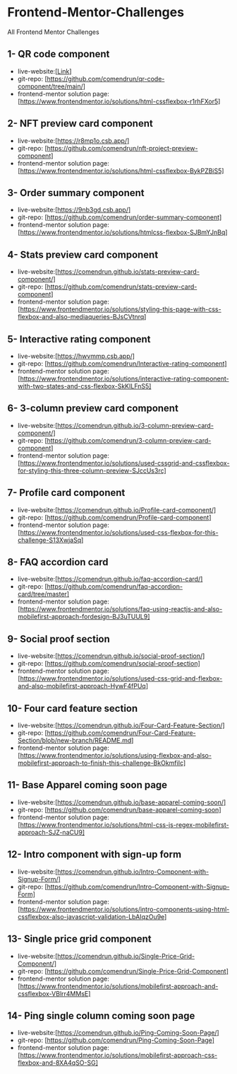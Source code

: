 # Frontend-Mentor-Challenges
All Frontend Mentor Challenges


## 1- QR code component

- live-website:[<a href="https://nnf4sx.csb.app/">Link</a>]
- git-repo: [https://github.com/comendrun/qr-code-component/tree/main/]
- frontend-mentor solution page: [https://www.frontendmentor.io/solutions/html-cssflexbox-r1rhFXor5]


## 2- NFT preview card component

- live-website:[https://r8mp1o.csb.app/]
- git-repo: [https://github.com/comendrun/nft-project-preview-component]
- frontend-mentor solution page: [https://www.frontendmentor.io/solutions/html-cssflexbox-BykPZBiS5]


## 3- Order summary component

- live-website:[https://9nb3gd.csb.app/]
- git-repo: [https://github.com/comendrun/order-summary-component]
- frontend-mentor solution page: [https://www.frontendmentor.io/solutions/htmlcss-flexbox-SJBmYJnBq]


## 4- Stats preview card component

- live-website:[https://comendrun.github.io/stats-preview-card-component/]
- git-repo: [https://github.com/comendrun/stats-preview-card-component]
- frontend-mentor solution page: [https://www.frontendmentor.io/solutions/styling-this-page-with-css-flexbox-and-also-mediaqueries-BJsCVtnrq]
 
 
## 5- Interactive rating component

- live-website:[https://hwvmmp.csb.app/]
- git-repo: [https://github.com/comendrun/Interactive-rating-component]
- frontend-mentor solution page: [https://www.frontendmentor.io/solutions/interactive-rating-component-with-two-states-and-css-flexbox-SkKILFnS5]


## 6- 3-column preview card component

- live-website:[https://comendrun.github.io/3-column-preview-card-component/]
- git-repo: [https://github.com/comendrun/3-column-preview-card-component]
- frontend-mentor solution page: [https://www.frontendmentor.io/solutions/used-cssgrid-and-cssflexbox-for-styling-this-three-column-preview-SJccUs3rc]


## 7- Profile card component

- live-website:[https://comendrun.github.io/Profile-card-component/]
- git-repo: [https://github.com/comendrun/Profile-card-component]
- frontend-mentor solution page: [https://www.frontendmentor.io/solutions/used-css-flexbox-for-this-challenge-S13XwjaSq]

 
## 8- FAQ accordion card

- live-website:[https://comendrun.github.io/faq-accordion-card/]
- git-repo: [https://github.com/comendrun/faq-accordion-card/tree/master]
- frontend-mentor solution page: [https://www.frontendmentor.io/solutions/faq-using-reactjs-and-also-mobilefirst-approach-fordesign-BJ3uTUUL9]


## 9- Social proof section

- live-website:[https://comendrun.github.io/social-proof-section/]
- git-repo: [https://github.com/comendrun/social-proof-section]
- frontend-mentor solution page: [https://www.frontendmentor.io/solutions/used-css-grid-and-flexbox-and-also-mobilefirst-approach-HywF4fPUq]


## 10- Four card feature section

- live-website:[https://comendrun.github.io/Four-Card-Feature-Section/]
- git-repo: [https://github.com/comendrun/Four-Card-Feature-Section/blob/new-branch/README.md]
- frontend-mentor solution page: [https://www.frontendmentor.io/solutions/using-flexbox-and-also-mobilefirst-approach-to-finish-this-challenge-BkOkmfiIc]


## 11- Base Apparel coming soon page

- live-website:[https://comendrun.github.io/base-apparel-coming-soon/]
- git-repo: [https://github.com/comendrun/base-apparel-coming-soon]
- frontend-mentor solution page: [https://www.frontendmentor.io/solutions/html-css-js-regex-mobilefirst-approach-SJZ-naCU9]


## 12- Intro component with sign-up form

- live-website:[https://comendrun.github.io/Intro-Component-with-Signup-Form/]
- git-repo: [https://github.com/comendrun/Intro-Component-with-Signup-Form]
- frontend-mentor solution page: [https://www.frontendmentor.io/solutions/intro-components-using-html-cssflexbox-also-javascript-validation-LbAIqzOu9e]


## 13- Single price grid component

- live-website:[https://comendrun.github.io/Single-Price-Grid-Component/]
- git-repo: [https://github.com/comendrun/Single-Price-Grid-Component]
- frontend-mentor solution page: [https://www.frontendmentor.io/solutions/mobilefirst-approach-and-cssflexbox-VBlrr4MMsE]


## 14- Ping single column coming soon page

- live-website:[https://comendrun.github.io/Ping-Coming-Soon-Page/]
- git-repo: [https://github.com/comendrun/Ping-Coming-Soon-Page]
- frontend-mentor solution page: [https://www.frontendmentor.io/solutions/mobilefirst-approach-css-flexbox-and-8XA4qSO-SG]

